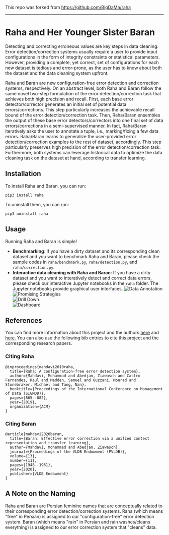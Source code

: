 This repo was forked from https://github.com/BigDaMa/raha







___________________________________________________________________________________________________________________________________________________________________________________
# Raha and Her Younger Sister Baran
Detecting and correcting erroneous values are key steps in data cleaning. Error detection/correction systems usually require a user to provide input configurations in the form of integrity constraints or statistical parameters. However, providing a complete, yet correct, set of configurations for each new dataset is tedious and error-prone, as the user has to know about both the dataset and the data cleaning system upfront.

Raha and Baran are new configuration-free error detection and correction systems, respectively. On an abstract level, both Raha and Baran follow the same novel two-step formulation of the error detection/correction task that achieves both high precision and recall. First, each base error detector/corrector generates an initial set of potential data errors/corrections. This step particularly increases the achievable recall bound of the error detection/correction task. Then, Raha/Baran ensembles the output of these base error detectors/correctors into one final set of data errors/corrections in a semi-supervised manner. In fact, Raha/Baran iteratively asks the user to annotate a tuple, i.e., marking/fixing a few data errors. Raha/Baran learns to generalize the user-provided error detection/correction examples to the rest of dataset, accordingly. This step particularly preserves high precision of the error detection/correction task. Furthermore, both systems can leverage historical data to optimize the data cleaning task on the dataset at hand, according to transfer learning. 


## Installation
To install Raha and Baran, you can run:
```console
pip3 install raha
```
To uninstall them, you can run:
```console
pip3 uninstall raha
```

## Usage
Running Raha and Baran is simple!
   - **Benchmarking**: If you have a dirty dataset and its corresponding clean dataset and you want to benchmark Raha and Baran, please check the sample codes in `raha/benchmark.py`, `raha/detection.py`, and `raha/correction.py`.
   - **Interactive data cleaning with Raha and Baran**: If you have a dirty dataset and you want to interatively detect and correct data errors, please check our interactive Jupyter notebooks in the `raha` folder. The Jupyter notebooks provide graphical user interfaces.
   ![Data Annotation](pictures/ui.png)   
   ![Promising Strategies](pictures/ui_strategies.png)   
   ![Drill Down](pictures/ui_clusters.png)   
   ![Dashboard](pictures/ui_dashboard.png) 

## References
You can find more information about this project and the authors [here](https://dl.acm.org/doi/abs/10.1145/3299869.3324956) and [here](https://dl.acm.org/doi/abs/10.14778/3407790.3407801). You can also use the following bib entries to cite this project and the corresponding research papers.

### Citing Raha
```
@inproceedings{mahdavi2019raha,
  title={Raha: A configuration-free error detection system},
  author={Mahdavi, Mohammad and Abedjan, Ziawasch and Castro Fernandez, Raul and Madden, Samuel and Ouzzani, Mourad and Stonebraker, Michael and Tang, Nan},
  booktitle={Proceedings of the International Conference on Management of Data (SIGMOD)},
  pages={865--882},
  year={2019},
  organization={ACM}
}
```

### Citing Baran
```
@article{mahdavi2020baran,
  title={Baran: Effective error correction via a unified context representation and transfer learning},
  author={Mahdavi, Mohammad and Abedjan, Ziawasch},
  journal={Proceedings of the VLDB Endowment (PVLDB)},
  volume={13},
  number={11},
  pages={1948--1961},
  year={2020},
  publisher={VLDB Endowment}
}
```


## A Note on the Naming
Raha and Baran are Persian feminine names that are conceptually related to their corresponding error detection/correction systems. Raha (which means "free" in Persian) is assigned to our "configuration-free" error detection system. Baran (which means "rain" in Persian and rain washes/cleans everything) is assigned to our error correction system that "cleans" data.
